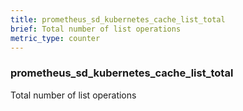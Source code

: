 ```yaml
---
title: prometheus_sd_kubernetes_cache_list_total
brief: Total number of list operations
metric_type: counter
---
```

### prometheus_sd_kubernetes_cache_list_total

Total number of list operations